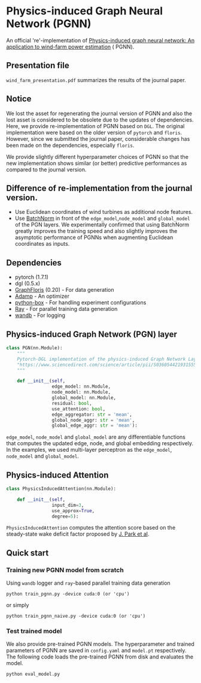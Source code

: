 # Physics-induced Graph Neural Network (PGNN)

An official 're'-implementation of
[Physics-induced graph neural network: An application to wind-farm power estimation](https://www.sciencedirect.com/science/article/pii/S0360544219315555) (
PGNN).

## Presentation file

`wind_farm_presentation.pdf` summarizes the results of the journal paper.

## Notice

We lost the asset for regenerating the journal version of PGNN and also the lost asset is considered to be obsolete due
to the updates of dependencies. Here, we provide re-implementation of PGNN based on `DGL`. The original implementation
were based on the older version of `pytorch` and
`floris`. However, since we submitted the journal paper, considerable changes has been made on the dependencies,
especially `floris`.

We provide slightly different hyperparameter choices of PGNN so that the new implementation shows similar (or better)
predictive performances as compared to the journal version.

## Difference of re-implementation from the journal version.

- Use Euclidean coordinates of wind turbines as additional node features.
- Use [BatchNorm](https://arxiv.org/abs/1502.03167) in front of the `edge_model`,`node_model`
  and `global_model` of the PGN layers. We experimentally confirmed that using BatchNorm greatly improves the training
  speed and also slightly improves the asymptotic performance of PGNNs when augmenting Euclidean coordinates as inputs.

## Dependencies

- pytorch (1.7.1)
- dgl (0.5.x)
- [GraphFloris](https://github.com/Junyoungpark/GraphFloris) (0.20) - For data generation
- [Adamp](https://github.com/clovaai/AdamP) - An optimizer
- [python-box](https://github.com/cdgriffith/Box) - For handling experiment configurations
- [Ray](https://github.com/ray-project/ray) - For parallel training data generation
- [wandb](https://github.com/wandb/client) - For logging

## Physics-induced Graph Network (PGN) layer

```python
class PGN(nn.Module):
    """
    Pytorch-DGL implementation of the physics-induced Graph Network Layer
    "https://www.sciencedirect.com/science/article/pii/S0360544219315555"
    """

    def __init__(self,
                 edge_model: nn.Module,
                 node_model: nn.Module,
                 global_model: nn.Module,
                 residual: bool,
                 use_attention: bool,
                 edge_aggregator: str = 'mean',
                 global_node_aggr: str = 'mean',
                 global_edge_aggr: str = 'mean'):
```

`edge_model`, `node_model` and `global_model` are any differentiable functions that computes the updated edge, node, and
global embedding respectively. In the examples, we used multi-layer perceptron as the `edge_model`, `node_model`
and `global_model`.

## Physics-induced Attention

```python
class PhysicsInducedAttention(nn.Module):

    def __init__(self,
                 input_dim=3,
                 use_approx=True,
                 degree=5):
```

`PhysicsInducedAttention` computes the attention score based on the steady-state wake deficit factor proposed
by [J. Park et al](https://www.sciencedirect.com/science/article/pii/S0306261915004560).

## Quick start

### Training new PGNN model from scratch

Using `wandb` logger and `ray`-based parallel training data generation

```console
python train_pgnn.py -device cuda:0 (or 'cpu')
```

or simply

```console
python train_pgnn_naive.py -device cuda:0 (or 'cpu')
```

### Test trained model

We also provide pre-trained PGNN models. The hyperparameter and trained parameters of PGNN are saved in `config.yaml`
and `model.pt` respectively. The following code loads the pre-trained PGNN from disk and evaluates the model.

```console
python eval_model.py
```
